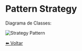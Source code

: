 # Pattern Strategy 
Diagrama de Classes:

![Strategy Pattern](../../Documentos/Imagens/Strategy-Pattern.jpg "Strategy Pattern")

[⬅️ Voltar](https://github.com/hrszanini/bertoti/tree/main/Padr%C3%B5es%20de%20Pojetos)
